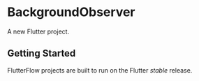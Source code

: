 # BackgroundObserver

A new Flutter project.

## Getting Started

FlutterFlow projects are built to run on the Flutter _stable_ release.
